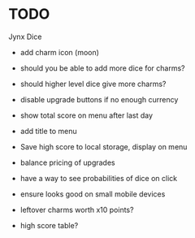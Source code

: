 # TODO

Jynx Dice

- add charm icon (moon)

- should you be able to add more dice for charms?
- should higher level dice give more charms?

- disable upgrade buttons if no enough currency
- show total score on menu after last day
- add title to menu
- Save high score to local storage, display on menu
- balance pricing of upgrades
- have a way to see probabilities of dice on click

- ensure looks good on small mobile devices
- leftover charms worth x10 points?
- high score table?
